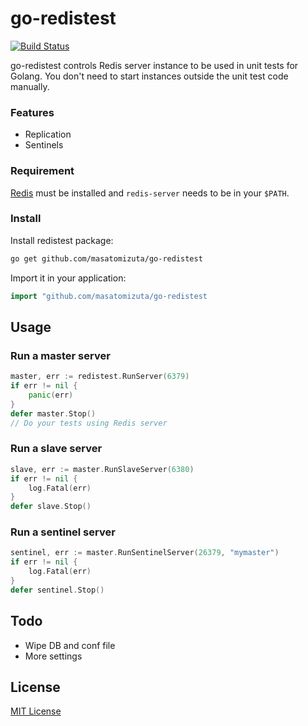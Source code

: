 # go-redistest

[![Build Status](https://travis-ci.org/masatomizuta/go-redistest.svg?branch=master)](https://travis-ci.org/masatomizuta/go-redistest)

go-redistest controls Redis server instance to be used in unit tests for Golang.
You don't need to start instances outside the unit test code manually.

### Features

* Replication
* Sentinels

### Requirement

[Redis](https://github.com/antirez/redis) must be installed and ```redis-server``` needs to be in your ```$PATH```.

### Install

Install redistest package:

```bash
go get github.com/masatomizuta/go-redistest
```

Import it in your application:

```go
import "github.com/masatomizuta/go-redistest
```

## Usage

### Run a master server

```go
master, err := redistest.RunServer(6379)
if err != nil {
    panic(err)
}
defer master.Stop()
// Do your tests using Redis server
```

### Run a slave server

```go
slave, err := master.RunSlaveServer(6380)
if err != nil {
    log.Fatal(err)
}
defer slave.Stop()
```

### Run a sentinel server

```go
sentinel, err := master.RunSentinelServer(26379, "mymaster")
if err != nil {
    log.Fatal(err)
}
defer sentinel.Stop()
```

## Todo

* Wipe DB and conf file
* More settings

## License

[MIT License](LICENSE)
